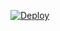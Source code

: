 
[![Deploy](https://www.herokucdn.com/deploy/button.png)](https://dashboard.heroku.com/new?template=https://github.com/oberf/yhfbbg1)

